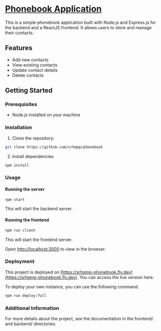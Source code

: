# [Phonebook Application](https://srhqmp-phonebook.fly.dev/)

This is a simple phonebook application built with Node.js and Express.js for the backend and a ReactJS frontend. It allows users to store and manage their contacts.

## Features

- Add new contacts
- View existing contacts
- Update contact details
- Delete contacts

## Getting Started

### Prerequisites

- Node.js installed on your machine

### Installation

1. Clone the repository:

```bash
git clone https://github.com/srhqmp/phonebook
```

2. Install dependencies

```bash
npm install
```

### Usage

#### Running the server

```bash
npm start
```

This will start the backend server.

#### Running the frontend

```bash
npm run client
```

This will start the frontend server.

Open [http://localhost:3000](http://localhost:3000) to view in the browser.

### Deployment

This project is deployed on [https://srhqmp-phonebook.fly.dev](https://srhqmp-phonebook.fly.dev). You can access the live version here.

To deploy your own instance, you can use the following command:

```bash
npm run deploy:full
```

### Additional Information

For more details about the project, see the documentation in the frontend/ and backend/ directories.
